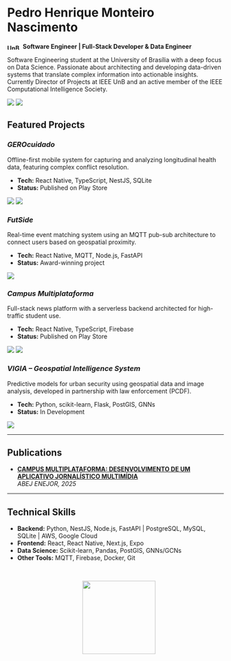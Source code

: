 # Pedro Henrique Monteiro Nascimento 

**<img align="center" alt="UnB" height="12" width="33" src="https://upload.wikimedia.org/wikipedia/commons/c/c3/Webysther_20160322_-_Logo_UnB_%28sem_texto%29.svg"> Software Engineer | Full-Stack Developer & Data Engineer**

Software Engineering student at the University of Brasília with a deep focus on Data Science. Passionate about architecting and developing data-driven systems that translate complex information into actionable insights. Currently Director of Projects at IEEE UnB and an active member of the IEEE Computational Intelligence Society.

[<img src="https://img.shields.io/badge/LinkedIn-0077B5?style=for-the-badge&logo=linkedin&logoColor=white" />](https://www.linkedin.com/in/pedro-henrique-monteiro-nascimento-069b0b2b6/) [<img src="https://img.shields.io/badge/Gmail-D14836?style=for-the-badge&logo=gmail&logoColor=white" />](mailto:pedrohenriquemonteironasciment@gmail.com) 


## Featured Projects

### *GEROcuidado*
Offline-first mobile system for capturing and analyzing longitudinal health data, featuring complex conflict resolution.
- **Tech:** React Native, TypeScript, NestJS, SQLite
- **Status:** Published on Play Store

<a href="LINK_PARA_O_REPO_GEROCUIDADO"><img src="https://img.shields.io/badge/Code-333?style=for-the-badge&logo=github"></a> <a href="LINK_PARA_A_PLAY_STORE_GEROCUIDADO"><img src="https://img.shields.io/badge/Play%20Store-414141?style=for-the-badge&logo=google-play"></a>

### *FutSide*
Real-time event matching system using an MQTT pub-sub architecture to connect users based on geospatial proximity.
- **Tech:** React Native, MQTT, Node.js, FastAPI
- **Status:** Award-winning project

<a href="LINK_PARA_O_REPO_FUTSIDE"><img src="https://img.shields.io/badge/Code-333?style=for-the-badge&logo=github"></a>

### *Campus Multiplataforma*
Full-stack news platform with a serverless backend architected for high-traffic student use.
- **Tech:** React Native, TypeScript, Firebase
- **Status:** Published on Play Store

<a href="LINK_PARA_O_REPO_CAMPUS"><img src="https://img.shields.io/badge/Code-333?style=for-the-badge&logo=github"></a> <a href="LINK_PARA_A_PLAY_STORE_CAMPUS"><img src="https://img.shields.io/badge/Play%20Store-414141?style=for-the-badge&logo=google-play"></a>

### *VIGIA – Geospatial Intelligence System*
Predictive models for urban security using geospatial data and image analysis, developed in partnership with law enforcement (PCDF).
- **Tech:** Python, scikit-learn, Flask, PostGIS, GNNs
- **Status:** In Development

<a href="LINK_PARA_O_REPO_VIGIA"><img src="https://img.shields.io/badge/Code-333?style=for-the-badge&logo=github"></a>

---

## Publications

- **[CAMPUS MULTIPLATAFORMA: DESENVOLVIMENTO DE UM APLICATIVO JORNALÍSTICO MULTIMÍDIA](https://proceedings.science/enejor-2025/trabalhos/campus-multiplataforma-desenvolvimento-de-um-aplicativo-jornalistico-multimidia?lang=pt-br)**
  <br>_ABEJ ENEJOR, 2025_

---

## Technical Skills

- **Backend:** Python, NestJS, Node.js, FastAPI | PostgreSQL, MySQL, SQLite | AWS, Google Cloud
- **Frontend:** React, React Native, Next.js, Expo
- **Data Science:** Scikit-learn, Pandas, PostGIS, GNNs/GCNs
- **Other Tools:** MQTT, Firebase, Docker, Git


<div align="center">
  <p align="center">
    <img height="170em" src="https://github-readme-stats.vercel.app/api/top-langs/?username=pedronascimentos&layout=compact&langs_count=8&theme=dark&hide_border=true" />
</div>
